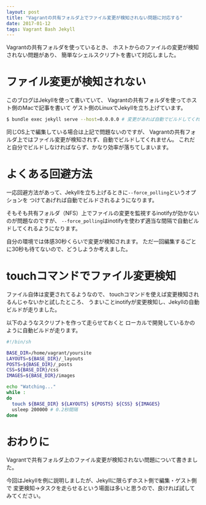 ```yaml
---
layout: post
title: "Vagrantの共有フォルダ上でファイル変更が検知されない問題に対応する"
date: 2017-01-12
tags: Vagrant Bash Jekyll
---
```


Vagrantの共有フォルダを使っているとき、
ホストからのファイルの変更が検知されない問題があり、
簡単なシェルスクリプトを書いて対応しました。

# ファイル変更が検知されない

このブログはJekyllを使って書いていて、
Vagrantの共有フォルダを使ってホスト側のMacで記事を書いて
ゲスト側のLinuxでJekyllを立ち上げています。

```sh
$ bundle exec jekyll serve --host=0.0.0.0 # 変更があれば自動でビルドしてくれるはず
```

同じOS上で編集している場合は上記で問題ないのですが、
Vagrantの共有フォルダ上ではファイル変更が検知されず、自動でビルドしてくれません。
これだと自分でビルドしなければならず、かなり効率が落ちてしまいます。

# よくある回避方法

一応回避方法があって、Jekyllを立ち上げるときに`--force_polling`というオプションを
つけてあげれば自動でビルドされるようになります。

そもそも共有フォルダ（NFS）上でファイルの変更を監視するinotifyが効かないのが問題なのですが、
`--force_polling`はinotifyを使わず適当な間隔で自動ビルドしてくれるようになります。

自分の環境では体感30秒くらいで変更が検知されます。
ただ一回編集するごとに30秒も待てないので、どうしようか考えました。

# touchコマンドでファイル変更検知

ファイル自体は変更されてるようなので、
touchコマンドを使えば変更検知されるんじゃないかと試したところ、
うまいことinotifyが変更検知し、Jekyllの自動ビルドが走りました。

以下のようなスクリプトを作って走らせておくと
ローカルで開発しているかのように自動ビルドが走ります。

```sh
#!/bin/sh

BASE_DIR=/home/vagrant/yoursite
LAYOUTS=${BASE_DIR}/_layouts
POSTS=${BASE_DIR}/_posts
CSS=${BASE_DIR}/css
IMAGES=${BASE_DIR}/images

echo "Watching..."
while :
do
  touch ${BASE_DIR} ${LAYOUTS} ${POSTS} ${CSS} ${IMAGES}
  usleep 200000 # 0.2秒間隔
done
```

# おわりに

Vagrantで共有フォルダ上のファイル変更が検知されない問題について書きました。

今回はJekyllを例に説明しましたが、Jekyllに限らずホスト側で編集・ゲスト側で
変更検知→タスクを走らせるという場面は多いと思うので、良ければ試してみてください。
